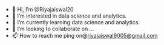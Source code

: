 - 👋 Hi, I’m @Riyajaiswal20
- 👀 I’m interested in data science and analytics.
- 🌱 I’m currently learning  data science and analytics.
- 💞️ I’m looking to collaborate on ...
- 📫 How to reach me ping on@riyajaiswal9005@gmail.com

<!---
Riyajaiswal20/Riyajaiswal20 is a ✨ special ✨ repository because its `README.md` (this file) appears on your GitHub profile.
You can click the Preview link to take a look at your changes.
--->
